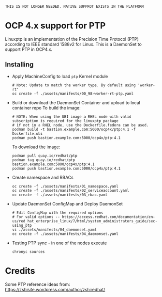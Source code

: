```
THIS IS NOT LONGER NEEDED. NATIVE SUPPROT EXISTS IN THE PLATFORM
```

# OCP 4.x support for PTP

Linuxptp is an implementation of the Precision Time Protocol (PTP) according to IEEE standard 1588v2 for Linux. This is a DaemonSet to support PTP in OCP4.x.

## Installing

- Apply MachineConfig to load `ptp` Kernel module
    ```
    # Note: Update to match the worker type. By default using 'worker-rt'
    oc create -f ./assets/manifests/00_98-worker-rt-ptp.yaml
    ```

- Build or download the DaemonSet Container and upload to local container repo
    To build the image:
    ```
    # NOTE: When using the UBI image a RHEL node with valid subscription is required for the linuxptp package
    # if not in a RHEL node, use the Dockerfile.fedora can be used.
    podman build -t bastion.example.com:5000/ocp4x/ptp:4.1 -f Dockerfile.ubi
    podman push bastion.example.com:5000/ocp4x/ptp:4.1
    ```
    
    To download the image:
    ```
    podman pull quay.io/redhat/ptp
    podman tag quay.io/redhat/ptp bastion.example.com:5000/ocp4x/ptp:4.1
    podman push bastion.example.com:5000/ocp4x/ptp:4.1
    ```

- Create namespace and RBACs
    ```
    oc create -f ./assets/manifests/01_namespace.yaml
    oc create -f ./assets/manifests/02_serviceaccount.yaml
    oc create -f ./assets/manifests/03_rbac.yaml
    ```

- Update DaemonSet ConfigMap and Deploy DaemonSet
    ```
    # Edit ConfigMap with the required options
    # For valid options -- https://access.redhat.com/documentation/en-us/red_hat_enterprise_linux/7/html/system_administrators_guide/sec-using_ptp
    vi ./assets/manifests/04_daemonset.yaml
    oc create -f ./assets/manifests/04_daemonset.yaml
    ```

- Testing PTP sync - in one of the nodes execute
    ```
    chronyc sources
    ```

# Credits

Some PTP reference ideas from:
https://zshisite.wordpress.com/author/zshiredhat/
